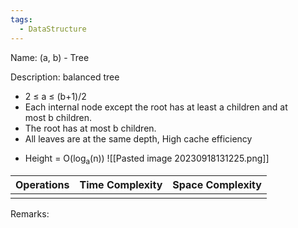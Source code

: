 ```yaml
---
tags:
  - DataStructure
---
```

Name: (a, b) - Tree

Description: balanced tree
- 2 ≤ a ≤ (b+1)/2
- Each internal node except the root has at least a children and at most b children.
- The root has at most b children.
- All leaves are at the same depth, High cache efficiency
* Height = O(log<sub>a</sub>(n))
![[Pasted image 20230918131225.png]]


| Operations | Time Complexity | Space Complexity |
| ---------- | --------------- | ---------------- |
|            |                 |                  |

Remarks: